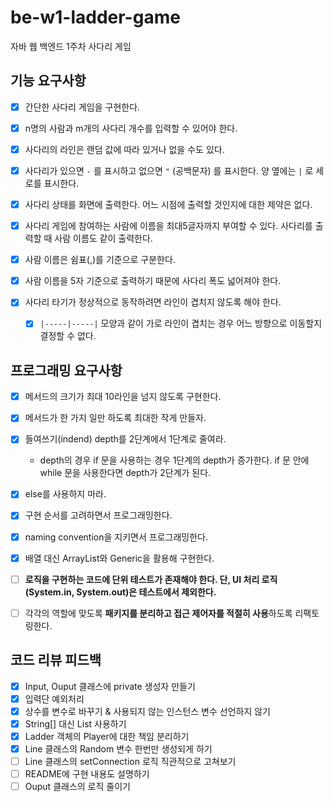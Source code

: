 # be-w1-ladder-game

자바 웹 백엔드 1주차 사다리 게임

## 기능 요구사항

- [x] 간단한 사다리 게임을 구현한다.

- [x] n명의 사람과 m개의 사다리 개수를 입력할 수 있어야 한다.

- [x] 사다리의 라인은 랜덤 값에 따라 있거나 없을 수도 있다.

- [x] 사다리가 있으면 `-` 를 표시하고 없으면 `"` (공백문자) 를 표시한다. 양 옆에는 `|` 로 세로를 표시한다.

- [x] 사다리 상태를 화면에 출력한다. 어느 시점에 출력할 것인지에 대한 제약은 없다.

- [x] 사다리 게임에 참여하는 사람에 이름을 최대5글자까지 부여할 수 있다. 사다리를 출력할 때 사람 이름도 같이 출력한다.

- [x] 사람 이름은 쉼표(,)를 기준으로 구분한다.

- [x] 사람 이름을 5자 기준으로 출력하기 때문에 사다리 폭도 넓어져야 한다.

- [x] 사다리 타기가 정상적으로 동작하려면 라인이 겹치지 않도록 해야 한다.

  - [x] `|-----|-----|` 모양과 같이 가로 라인이 겹치는 경우 어느 방향으로 이동할지 결정할 수 없다.

    


## 프로그래밍 요구사항

- [x] 메서드의 크기가 최대 10라인을 넘지 않도록 구현한다.
- [x] 메서드가 한 가지 일만 하도록 최대한 작게 만들자.
- [x] 들여쓰기(indend) depth를 2단계에서 1단계로 줄여라.
  - depth의 경우 if 문을 사용하는 경우 1단계의 depth가 증가한다. if 문 안에 while 문을 사용한다면 depth가 2단계가 된다.
- [x] else를 사용하지 마라.
- [x] 구현 순서를 고려하면서 프로그래밍한다.
- [x] naming convention을 지키면서 프로그래밍한다.
- [x] 배열 대신 ArrayList와 Generic을 활용해 구현한다.
- [ ] **로직을 구현하는 코드에 단위 테스트가 존재해야 한다. 단, UI 처리 로직(System.in, System.out)은 테스트에서 제외한다.**
- [ ] 각각의 역할에 맞도록 **패키지를 분리하고 접근 제어자를 적절히 사용**하도록 리팩토링한다.



## 코드 리뷰 피드백

- [x] Input, Ouput 클래스에 private 생성자 만들기
- [x] 입력단 예외처리
- [x] 상수를 변수로 바꾸기 & 사용되지 않는 인스턴스 변수 선언하지 않기
- [x] String[] 대신 List 사용하기
- [x] Ladder 객체의 Player에 대한 책임 분리하기
- [x] Line 클래스의 Random 변수 한번만 생성되게 하기
- [ ] Line 클래스의 setConnection 로직 직관적으로 고쳐보기
- [ ] README에 구현 내용도 설명하기
- [ ] Ouput 클래스의 로직 줄이기
